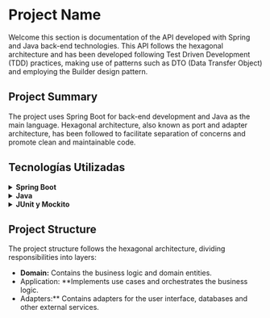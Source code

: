 # Project Name

Welcome this section is documentation of the API developed with Spring and Java back-end technologies. This API follows the hexagonal architecture and has been developed following Test Driven Development (TDD) practices, making use of patterns such as DTO (Data Transfer Object) and employing the Builder design pattern.

## Project Summary

The project uses Spring Boot for back-end development and Java as the main language. Hexagonal architecture, also known as port and adapter architecture, has been followed to facilitate separation of concerns and promote clean and maintainable code.

## Tecnologías Utilizadas

<details>
<summary><b>Spring Boot</b></summary>
  Framework de aplicación de Java para crear servicios web.
</details>

<details>
<summary><b>Java</b></summary>
  Lenguaje de programación principal.
</details>

<details>
<summary><b>JUnit y Mockito</b></summary>
  Utilizados para realizar pruebas unitarias y seguir la metodología TDD.
</details>

## Project Structure

The project structure follows the hexagonal architecture, dividing responsibilities into layers:

- **Domain:** Contains the business logic and domain entities.
- Application: **Implements use cases and orchestrates the business logic.
- Adapters:** Contains adapters for the user interface, databases and other external services.


